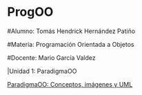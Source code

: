 # ProgOO

#Alumno: Tomás Hendrick Hernández Patiño

#Materia: Programación Orientada a Objetos

#Docente: Mario García Valdez


|Unidad 1: ParadigmaOO

[ParadigmaOO: Conceptos, imágenes y UML](https://github.com/PTense/ProgOO/edit/main/ParadigmaOO/README.md)
